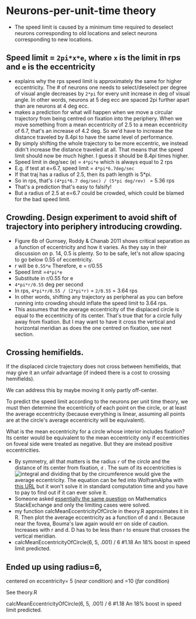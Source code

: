 Neurons-per-unit-time theory
==============

- The speed limit is caused by a minimum time required to deselect neurons corresponding to old locations and select neurons corresponding to new locations.

## Speed limit = `2pi*x*e`, where `x` is the limit in rps and `e` is the eccentricity
- explains why the rps speed limit is approximately the same for higher eccentricity. The # of neurons one needs to select/deselect per degree of visual angle decreases by `2*pi` for every unit increase in deg of visual angle. In other words, neurons at 5 deg ecc are spaced 2pi further apart than are neurons at 4 deg ecc. 
- makes a prediction for what will happen when we move a circular trajectory from being centred on fixation into the periphery. When we move something from a mean eccentricity of 2.5 to a mean eccentricity of 6.7, that's an increase of 4.2 deg. So we'd have to increase the distance traveled by 8.4pi to have the same level of performance.
- By simply shifting the whole trajectory to be more eccentric, we instead didn't increase the distance traveled at all. That means that the speed limit should now be much higher. I guess it should be 8.4pi times higher.
- Speed limit in deg/sec (e) = `4*pi*e`   which is always equal to 2 rps
- E.g. if test at e=6.7, speed limit = `4*pi*6.7deg/sec`
 - If that traj has a radius of 2.5, then its path length is 5*pi.
 - So in rps, that's `(4*pi*6.7 deg/sec) / (5*pi deg/rev) ` = 5.36 rps
 - That's a prediction that's easy to falsify!
 - But a radius of 2.5 at e=6.7 could be crowded, which could be blamed for the bad speed limit.

## Crowding. Design experiment to avoid shift of trajectory into periphery introducing crowding. 
- Figure 6b of Gurnsey, Roddy & Chanab 2011 shows critical separation as a function of eccentricity and how it varies. As they say in their discussion on p. 14, 0.5 is plenty. So to be safe, let's not allow spacing to go below 0.55 of eccentricity.
- r will be `0.55*e`   Therefore, e = r/0.55
- Speed limit =`4*pi*e` 
- Substitute in r/0.55 for e
- `4*pi*r/0.55` deg per second
- In rps, `4*pi*r/0.55 / (2*pi*r)` = `2/0.55` = 3.64 rps
- In other words, shifting any trajectory as peripheral as you can before running into crowding should inflate the speed limit to 3.64 rps.
- This assumes that the average eccentricity of the displaced circle is equal to the eccentricity of its center. That's true that for a circle fully away from fixation. But I may want to have it cross the vertical and horizontal meridian as does the one centred on fixation, see next section.

## Crossing hemifields. 
If the displaced circle trajectory does not cross between hemifields, that may give it an unfair advantage (if indeed there is a cost to crossing hemifields).

We can address this by maybe moving it only partly off-center.

To predict the speed limit according to the neurons per unit time theory, we must then determine the eccentricity of each point on the circle, or at least the average eccentricity (because everything is linear, assuming all points are at the circle's average eccentricity will be equivalent).

 What is the mean eccentricity for a circle whose interior includes fixation? Its center would be equivalent to the mean eccentricity only if eccentricities on foveal side were treated as negative. But they are instead positive eccentricities.
  
- By symmetry, all that matters is the radius `r` of the circle and the distance of its center from fixation, `d` . The sum of its eccentricities is
 ![integral](https://github.com/alexholcombe/MOTcircular/blob/master/analysis/integral.png "staircase plot") and dividing that by the circumference would give the average eccentricity. The equation can be fed into WolframAlpha with [this URL](http://www.wolframalpha.com/input/?i=+integrate+%28+++%28d%2B+r+cos+%CE%B8+%29%5E2+%2B+%28r+sin+%CE%B8%29%5E2++++%29%5E0.5+d%CE%B8+from+%CE%B8%3D0+to+2pi) but it won't solve it in standard computation time and you have to pay to find out if it can ever solve it.
 - Someone asked [essentially the same question](http://math.stackexchange.com/questions/98231/is-there-a-simple-formula-for-this-simple-question-about-a-circle) on Mathematics StackExchange and only the limiting cases were solved.
 - my function calcMeanEccentricityOfCircle in theory.R approximates it in R. Then plot the average eccentricity as a function of d and r. Because near the fovea, Bouma's law again would err on side of caution. Increases with r and d. D has to be less than r to ensure that crosses the vertical meridian.
 - calcMeanEccentricityOfCircle(6, 5, .001) / 6 #1.18   An 18% boost in speed limit predicted.

## Ended up using radius=6, 
centered on eccentricity= 5 (*near* condition) and =10 (*far* condition)

See theory.R

calcMeanEccentricityOfCircle(6, 5, .001) / 6 #1.18   An 18% boost in speed limit predicted.
 






